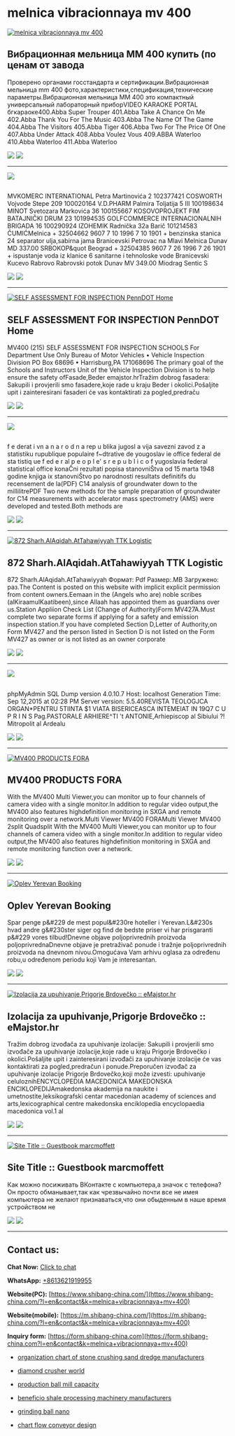 # melnica vibracionnaya mv 400

<a href="https://swt.shibang-china.com/?l=en&img&k=melnica+vibracionnaya+mv+400" target="_blank">![melnica vibracionnaya mv 400](http://static.shibang-china.com/all-800x300/654.jpg)</a>

## Вибрационная мельница MM 400 купить (по ценам от завода
Проверено органами госстандарта и сертификации.Вибрационная мельница mm 400 фото,характеристики,спецификация,технические параметры.Вибрационная мельница ММ 400 это компактный универсальный лабораторный приборVIDEO KARAOKE PORTAL бгкараоке400.Abba Super Trouper 401.Abba Take A Chance On Me 402.Abba Thank You For The Music 403.Abba The Name Of The Game 404.Abba The Visitors 405.Abba Tiger 406.Abba Two For The Price Of One 407.Abba Under Attack 408.Abba Voulez Vous 409.ABBA Waterloo 410.Abba Waterloo 411.Abba Waterloo


<a href="https://whatsapp.shibangsoft.com/WhatsApp.php" target="_blank" title="WhatsApp">![](http://static.shibang-china.com/icon/whatsapp.png)</a> <a href="https://swt.shibang-china.com/?l=en&icon&k=melnica+vibracionnaya+mv+400" target="_blank">![](http://static.shibang-china.com/icon/chat-en.png)</a>

---

<a href="https://swt.shibang-china.com/?l=en&img&k=melnica+vibracionnaya+mv+400" target="_blank">![](http://static.shibang-china.com/all-800x300/351.jpg)</a>

## 
MVKOMERC INTERNATIONAL Petra Martinovića 2 102377421 COSWORTH Vojvode Stepe 209 100020164 V.D.PHARM Palmira Toljatija 5 III 100198634 MINOT Svetozara Markovića 36 100155667 KOSOVOPROJEKT FIM BATAJNIČKI DRUM 23 101994535 GOLFCOMMERCE INTERNACIONALNIH BRIGADA 16 100290924 IZOHEMIK Radnička 32a Barič 101214583 ČUMIĆMelnica + 32504662 9607 7 10 1996 7 10 1901 + benzinska stanica 24 separator ulja,sabirna jama Branicevski Petrovac na Mlavi Melnica Dunav MD 337.00 SRBOKOP&quot Beograd + 32504385 9607 7 26 1996 7 26 1901 + ispustanje voda iz klanice 6 sanitarne i tehnoloske vode Branicevski Kucevo Rabrovo Rabrovski potok Dunav MV 349.00 Miodrag Sentic S


<a href="https://whatsapp.shibangsoft.com/WhatsApp.php" target="_blank" title="WhatsApp">![](http://static.shibang-china.com/icon/whatsapp.png)</a> <a href="https://swt.shibang-china.com/?l=en&icon&k=melnica+vibracionnaya+mv+400" target="_blank">![](http://static.shibang-china.com/icon/chat-en.png)</a>

---

<a href="https://swt.shibang-china.com/?l=en&img&k=melnica+vibracionnaya+mv+400" target="_blank">![SELF ASSESSMENT FOR INSPECTION PennDOT Home](http://static.shibang-china.com/all-800x300/696.jpg)</a>

## SELF ASSESSMENT FOR INSPECTION PennDOT Home
MV400 (215) SELF ASSESSMENT FOR INSPECTION SCHOOLS For Department Use Only Bureau of Motor Vehicles • Vehicle Inspection Division PO Box 68696 • Harrisburg,PA 171068696 The primary goal of the Schools and Instructors Unit of the Vehicle Inspection Division is to help ensure the safety ofFasade,Beder emajstor.hrTražim dobrog fasadera: Sakupili i provjerili smo fasadere,koje rade u kraju Beder i okolici.Pošaljite upit i zainteresirani fasaderi će vas kontaktirati za pogled,predraču


<a href="https://whatsapp.shibangsoft.com/WhatsApp.php" target="_blank" title="WhatsApp">![](http://static.shibang-china.com/icon/whatsapp.png)</a> <a href="https://swt.shibang-china.com/?l=en&icon&k=melnica+vibracionnaya+mv+400" target="_blank">![](http://static.shibang-china.com/icon/chat-en.png)</a>

---

<a href="https://swt.shibang-china.com/?l=en&img&k=melnica+vibracionnaya+mv+400" target="_blank">![](http://static.shibang-china.com/all-800x300/945.jpg)</a>

## 
f e derat i vn a n a r o d n a rep u blika jugosl a vija savezni zavod z a statistiku rupublique populaire f~dtrative de yougoslav ie office federal de sta tistiq ue f ed e r al p e o p l e' s r e p u b l i c o f yugoslavia federal statistical office konaČni rezultati popisa stanovniŠtva od 15 marta 1948 godine knjiga ix stanovniŠtvo po narodnosti resultats definitifs du recensement de la(PDF) C14 analysis of groundwater down to the millilitrePDF Two new methods for the sample preparation of groundwater for C14 measurements with accelerator mass spectrometry (AMS) were developed and tested.Both methods are


<a href="https://whatsapp.shibangsoft.com/WhatsApp.php" target="_blank" title="WhatsApp">![](http://static.shibang-china.com/icon/whatsapp.png)</a> <a href="https://swt.shibang-china.com/?l=en&icon&k=melnica+vibracionnaya+mv+400" target="_blank">![](http://static.shibang-china.com/icon/chat-en.png)</a>

---

<a href="https://swt.shibang-china.com/?l=en&img&k=melnica+vibracionnaya+mv+400" target="_blank">![872 Sharh.AlAqidah.AtTahawiyyah TTK Logistic](http://static.shibang-china.com/all-800x300/800.jpg)</a>

## 872 Sharh.AlAqidah.AtTahawiyyah TTK Logistic
872 Sharh.AlAqidah.AtTahawiyyah Формат: Pdf Размер:.MB Загружено: раз.The Content is posted on this website with implicit explicit permission from content owners.Eemaan in the (Angels who are) noble scribes (alKiraamulKaatibeen),since Allaah has appointed them as guardians over us.Station Appliion Check List (Change of Authority)Form MV427A.Must complete two separate forms if applying for a safety and emission inspection station.If you have completed Section D,Letter of Authority,on Form MV427 and the person listed in Section D is not listed on the Form MV427 as owner or is not listed as an owner corporate


<a href="https://whatsapp.shibangsoft.com/WhatsApp.php" target="_blank" title="WhatsApp">![](http://static.shibang-china.com/icon/whatsapp.png)</a> <a href="https://swt.shibang-china.com/?l=en&icon&k=melnica+vibracionnaya+mv+400" target="_blank">![](http://static.shibang-china.com/icon/chat-en.png)</a>

---

<a href="https://swt.shibang-china.com/?l=en&img&k=melnica+vibracionnaya+mv+400" target="_blank">![](http://static.shibang-china.com/all-800x300/729.jpg)</a>

## 
phpMyAdmin SQL Dump version 4.0.10.7 Host: localhost Generation Time: Sep 12,2015 at 02:28 PM Server version: 5.5.40REVISTA TEOLOGJCA ORGAN*PENTRU 5TIINTA $1 VIATA BISERICEASCA INTEMEIAT IN 19Q7 C U P R I N S Pag.PASTORALE ARHIERE^TI 't ANTONIE,Arhiepiscop al Sibiului ?! Mitropolit al Ardealu


<a href="https://whatsapp.shibangsoft.com/WhatsApp.php" target="_blank" title="WhatsApp">![](http://static.shibang-china.com/icon/whatsapp.png)</a> <a href="https://swt.shibang-china.com/?l=en&icon&k=melnica+vibracionnaya+mv+400" target="_blank">![](http://static.shibang-china.com/icon/chat-en.png)</a>

---

<a href="https://swt.shibang-china.com/?l=en&img&k=melnica+vibracionnaya+mv+400" target="_blank">![MV400 PRODUCTS FORA](http://static.shibang-china.com/all-800x300/878.jpg)</a>

## MV400 PRODUCTS FORA
With the MV400 Multi Viewer,you can monitor up to four channels of camera video with a single monitor.In addition to regular video output,the MV400 also features highdefinition monitoring in SXGA and remote monitoring over a network.Multi Viewer MV400 FORAMulti Viewer MV400 2split Quadsplit With the MV400 Multi Viewer,you can monitor up to four channels of camera video with a single monitor.In addition to regular video output,the MV400 also features highdefinition monitoring in SXGA and remote monitoring function over a network.


<a href="https://whatsapp.shibangsoft.com/WhatsApp.php" target="_blank" title="WhatsApp">![](http://static.shibang-china.com/icon/whatsapp.png)</a> <a href="https://swt.shibang-china.com/?l=en&icon&k=melnica+vibracionnaya+mv+400" target="_blank">![](http://static.shibang-china.com/icon/chat-en.png)</a>

---

<a href="https://swt.shibang-china.com/?l=en&img&k=melnica+vibracionnaya+mv+400" target="_blank">![Oplev Yerevan Booking](http://static.shibang-china.com/all-800x300/1399.jpg)</a>

## Oplev Yerevan Booking
Spar penge p&#229 de mest popul&#230re hoteller i Yerevan.L&#230s hvad andre g&#230ster siger og find de bedste priser vi har prisgaranti p&#229 vores tilbud!Dnevne objave poljoprivrednih proizvoda poljoprivrednaDnevne objave je pretraživač ponude i tražnje poljoprivrednih proizvoda na dnevnom nivou.Omogućava Vam arhivu oglasa za određenu robu,u određenom periodu koji Vam je interesantan.


<a href="https://whatsapp.shibangsoft.com/WhatsApp.php" target="_blank" title="WhatsApp">![](http://static.shibang-china.com/icon/whatsapp.png)</a> <a href="https://swt.shibang-china.com/?l=en&icon&k=melnica+vibracionnaya+mv+400" target="_blank">![](http://static.shibang-china.com/icon/chat-en.png)</a>

---

<a href="https://swt.shibang-china.com/?l=en&img&k=melnica+vibracionnaya+mv+400" target="_blank">![Izolacija za upuhivanje,Prigorje Brdovečko :: eMajstor.hr](http://static.shibang-china.com/all-800x300/1205.jpg)</a>

## Izolacija za upuhivanje,Prigorje Brdovečko :: eMajstor.hr
Tražim dobrog izvođača za upuhivanje izolacije: Sakupili i provjerili smo izvođače za upuhivanje izolacije,koje rade u kraju Prigorje Brdovečko i okolici.Pošaljite upit i zainteresirani izvođači za upuhivanje izolacije će vas kontaktirati za pogled,predračun i ponude.Preporučen izvođač za upuhivanje izolacije Prigorje Brdovečko,koji može izvesti: upuhivanje celuloznihENCYCLOPEDIA MACEDONICA MAKEDONSKA ENCIKLOPEDIJAmakedonska akademija na naukite i umetnostite,leksikografski centar macedonian academy of sciences and arts,lexicographical centre makedonska enciklopedia encyclopaedia macedonica vol.1 al


<a href="https://whatsapp.shibangsoft.com/WhatsApp.php" target="_blank" title="WhatsApp">![](http://static.shibang-china.com/icon/whatsapp.png)</a> <a href="https://swt.shibang-china.com/?l=en&icon&k=melnica+vibracionnaya+mv+400" target="_blank">![](http://static.shibang-china.com/icon/chat-en.png)</a>

---

<a href="https://swt.shibang-china.com/?l=en&img&k=melnica+vibracionnaya+mv+400" target="_blank">![Site Title :: Guestbook marcmoffett](http://static.shibang-china.com/all-800x300/687.jpg)</a>

## Site Title :: Guestbook marcmoffett
Как можно посиживать ВКонтакте с компьютера,а значок с телефона? Он просто обманывает,так как чрезвычайно почти все не имея компьютера не желают признаваться,что они обыденным в наше время устройством не

<a href="https://whatsapp.shibangsoft.com/WhatsApp.php" target="_blank" title="WhatsApp">![](http://static.shibang-china.com/icon/whatsapp.png)</a> <a href="https://swt.shibang-china.com/?l=en&icon&k=melnica+vibracionnaya+mv+400" target="_blank">![](http://static.shibang-china.com/icon/chat-en.png)</a>

---
## Contact us:

**Chat Now:** [Click to chat](https://swt.shibang-china.com?l=en&contact&k=melnica+vibracionnaya+mv+400)

**WhatsApp:**  [+8613621919955](https://whatsapp.shibangsoft.com/WhatsApp.php)

**Website(PC):** [https://www.shibang-china.com/](https://www.shibang-china.com/?l=en&contact&k=melnica+vibracionnaya+mv+400)

**Website(mobile):** [https://m.shibang-china.com/](https://m.shibang-china.com/?l=en&contact&k=melnica+vibracionnaya+mv+400)

**Inquiry form:** [https://form.shibang-china.com](https://form.shibang-china.com?l=en&contact&k=melnica+vibracionnaya+mv+400)

* [organization chart of stone crushing sand dredge manufacturers](../112/organization%20chart%20of%20stone%20crushing%20sand%20dredge%20manufacturers.md)

* [diamond crusher world](../115/diamond%20crusher%20world.md)

* [production ball mill capacity](../113/production%20ball%20mill%20capacity.md)

* [beneficio shale processing machinery manufacturers](../118/beneficio%20shale%20processing%20machinery%20manufacturers.md)

* [grinding ball nano](../112/grinding%20ball%20nano.md)

* [chart flow conveyor design](../115/chart%20flow%20conveyor%20design.md)